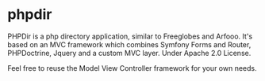 phpdir
======

PHPDir is a php directory application, similar to Freeglobes and Arfooo. It's based on an MVC framework which combines Symfony Forms and Router, PHPDoctrine, Jquery and a custom MVC layer. Under Apache 2.0 License.

Feel free to reuse the Model View Controller framework for your own needs.
